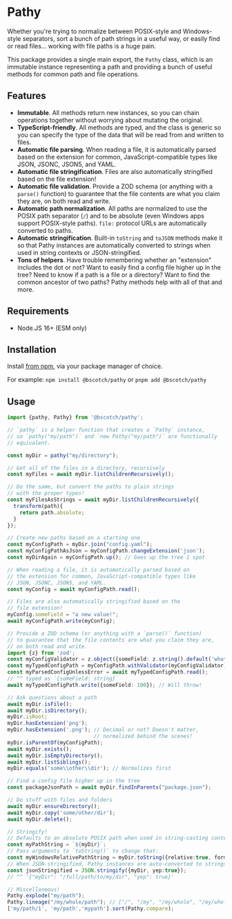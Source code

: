 # Pathy

Whether you're trying to normalize between POSIX-style and Windows-style separators, sort a bunch of path strings in a useful way, or easily find or read files... working with file paths is a huge pain.

This package provides a single main export, the `Pathy` class, which is an immutable instance representing a path and providing a bunch of useful methods for common path and file operations.

## Features

- **Immutable**. All methods return new instances, so you can chain operations together without worrying about mutating the original.
- **TypeScript-friendly**. All methods are typed, and the class is generic so you can specify the type of the data that will be read from and written to files.
- **Automatic file parsing**. When reading a file, it is automatically parsed based on the extension for common, JavaScript-compatible types like JSON, JSONC, JSON5, and YAML.
- **Automatic file stringification**. Files are also automatically stringified based on the file extension!
- **Automatic file validation**. Provide a ZOD schema (or anything with a `parse()` function) to guarantee that the file contents are what you claim they are, on both read and write.
- **Automatic path normalization**. All paths are normalized to use the POSIX path separator (`/`) and to be absolute (even Windows apps support POSIX-style paths). `file:` protocol URLs are automatically converted to paths.
- **Automatic stringification**. Built-in `toString` and `toJSON` methods make it so that Pathy instances are automatically converted to strings when used in string contexts or JSON-stringified.
- **Tons of helpers**. Have trouble remembering whether an "extension" includes the dot or not? Want to easily find a config file higher up in the tree? Need to know if a path is a file or a directory? Want to find the common ancestor of two paths? Pathy methods help with all of that and more.

## Requirements

- Node.JS 16+ (ESM only)

## Installation

Install [from npm](https://www.npmjs.com/package/@bscotch/pathy), via your package manager of choice.

For example: `npm install @bscotch/pathy` or `pnpm add @bscotch/pathy`

## Usage

```ts
import {pathy, Pathy} from '@bscotch/pathy';

// `pathy` is a helper function that creates a `Pathy` instance,
// so `pathy("my/path")` and `new Pathy("my/path")` are functionally
// equivalent.

const myDir = pathy("my/directory");

// Get all of the files in a directory, recursively
const myFiles = await myDir.listChildrenRecursively();

// Do the same, but convert the paths to plain strings
// with the proper types!
const myFilesAsStrings = await myDir.listChildrenRecursively({
  transform(path){
    return path.absolute;
  }
});

// Create new paths based on a starting one
const myConfigPath = myDir.join("config.yaml");
const myConfigPathAsJson = myConfigPath.changeExtension('json');
const myDirAgain = myConfigPath.up(); // Goes up the tree 1 spot

// When reading a file, it is automatically parsed based on
// the extension for common, JavaScript-compatible types like
// JSON, JSONC, JSON5, and YAML.
const myConfig = await myConfigPath.read();

// Files are also automatically stringified based on the
// file extension!
myConfig.someField = "a new value!";
await myConfigPath.write(myConfig);

// Provide a ZOD schema (or anything with a `parse()` function)
// to guarantee that the file contents are what you claim they are,
// on both read and write.
import {z} from 'zod';
const myConfigValidator = z.object({someField: z.string().default('whatever')});
const myTypedConfigPath = myConfigPath.withValidator(myConfigValidator);
const myParsedConfigUnlessError = await myTypedConfigPath.read();
// ^^ typed as `{someField: string}`
await myTypedConfigPath.write({someField: 100}); // Will throw!

// Ask questions about a path
await myDir.isFile();
await myDir.isDirectory();
myDir.isRoot;
myDir.hasExtension('png');
myDir.hasExtension('.png'); // Decimal or not? Doesn't matter, 
                            // normalized behind the scenes!
myDir.isParentOf(myConfigPath);
await myDir.exists();
await myDir.isEmptyDirectory();
await myDir.listSiblings();
myDir.equals('some\\other\\dir'); // Normalizes first

// Find a config file higher up in the tree
const packageJsonPath = await myDir.findInParents("package.json");

// Do stuff with files and folders
await myDir.ensureDirectory();
await myDir.copy('some/other/dir');
await myDir.delete();

// Stringify!
// Defaults to an absolute POSIX path when used in string-casting contexts.
const myPathString = `${myDir}`;
// Pass arguments to `toString()` to change that:
const myWindowsRelativePathString = myDir.toString({relative:true, format: 'win32'});
// When JSON-stringified, Pathy instances are auto-converted to strings:
const jsonStringified = JSON.stringify({myDir, yep:true});
// ^^ '{"myDir": "/full/path/to/my/dir", "yep": true}'

// Miscellaneous!
Pathy.explode("my/path");
Pathy.lineage("/my/whole/path"); // ["/", "/my", "/my/whole", "/my/whole/path"]
['my/path/1', 'my/path','mypath'].sort(Pathy.compare);
```